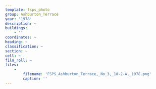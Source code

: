 ```yaml
---
template: fsps_photo
group: Ashburton_Terrace
year: '1978'
description: ~
buildings:
    - ''
coordinates: ~
heading: ~
classification: ~
section: ~
cell: ~
film_roll: ~
files:
    -
        filename: 'FSPS_Ashburton_Terrace,_No_3,_10-2-A,_1978.png'
        caption: ''
---
```

